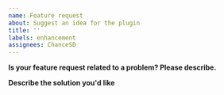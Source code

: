 ```yaml
---
name: Feature request
about: Suggest an idea for the plugin
title: ''
labels: enhancement
assignees: ChanceSD
---
```


**Is your feature request related to a problem? Please describe.**
<!-- A clear and concise description of what the problem is. Ex. I'm always frustrated when [...] -->

**Describe the solution you'd like**
<!-- A clear and concise description of what you want to happen. -->
